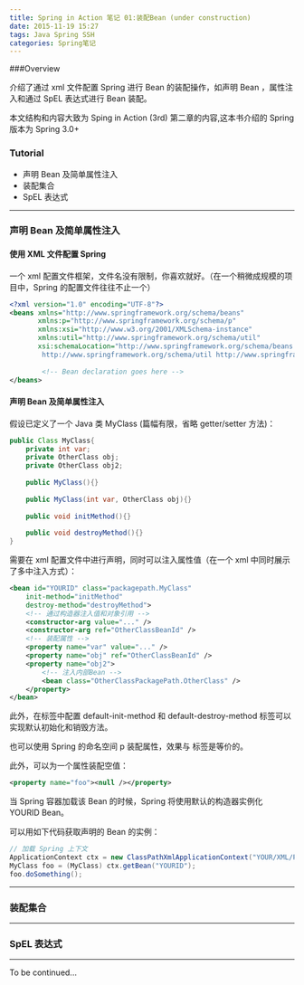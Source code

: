 ```yaml
---
title: Spring in Action 笔记 01:装配Bean (under construction)
date: 2015-11-19 15:27
tags: Java Spring SSH
categories: Spring笔记
---
```

###Overview

介绍了通过 xml 文件配置 Spring 进行 Bean 的装配操作，如声明 Bean ，属性注入和通过 SpEL 表达式进行 Bean 装配。

本文结构和内容大致为 Sping in Action (3rd) 第二章的内容,这本书介绍的 Spring 版本为 Spring 3.0+ 

### Tutorial

* 声明 Bean 及简单属性注入
* 装配集合
* SpEL 表达式

---

### 声明 Bean 及简单属性注入

#### 使用 XML 文件配置 Spring

一个 xml 配置文件框架，文件名没有限制，你喜欢就好。（在一个稍微成规模的项目中，Spring 的配置文件往往不止一个）

``` xml
<?xml version="1.0" encoding="UTF-8"?>
<beans xmlns="http://www.springframework.org/schema/beans"
       xmlns:p="http://www.springframework.org/schema/p"
       xmlns:xsi="http://www.w3.org/2001/XMLSchema-instance"
       xmlns:util="http://www.springframework.org/schema/util"
       xsi:schemaLocation="http://www.springframework.org/schema/beans http://www.springframework.org/schema/beans/spring-beans.xsd
    	http://www.springframework.org/schema/util http://www.springframework.org/schema/util/spring-util.xsd">
    	
    	<!-- Bean declaration goes here -->
</beans>
```

#### 声明 Bean 及简单属性注入

假设已定义了一个 Java 类 MyClass (篇幅有限，省略 getter/setter 方法)：
``` java
public Class MyClass{
    private int var;
    private OtherClass obj;
    private OtherClass obj2;
    
    public MyClass(){}
    
    public MyClass(int var, OtherClass obj){}
    
    public void initMethod(){}
    
    public void destroyMethod(){}
}
```

需要在 xml 配置文件中进行声明，同时可以注入属性值（在一个 xml 中同时展示了多中注入方式）：
``` xml
<bean id="YOURID" class="packagepath.MyClass"
    init-method="initMethod"
    destroy-method="destroyMethod">
    <!-- 通过构造器注入值和对象引用 -->
    <constructor-arg value="..." />
    <constructor-arg ref="OtherClassBeanId" />
    <!-- 装配属性 -->
    <property name="var" value="..." />
    <property name="obj" ref="OtherClassBeanId" />
    <property name="obj2">
        <!-- 注入内部Bean -->
        <bean class="OtherClassPackagePath.OtherClass" />
    </property>
</bean>
```

此外，在<Beans>标签中配置 default-init-method 和 default-destroy-method 标签可以实现默认初始化和销毁方法。

也可以使用 Spring 的命名空间 p 装配属性，效果与 <property> 标签是等价的。

此外，可以为一个属性装配空值：
``` xml
<property name="foo"><null /></property>
```



当 Spring 容器加载该 Bean 的时候，Spring 将使用默认的构造器实例化 YOURID Bean。

可以用如下代码获取声明的 Bean 的实例：
``` java
// 加载 Spring 上下文
ApplicationContext ctx = new ClassPathXmlApplicationContext("YOUR/XML/PATH/XXX.XML");
MyClass foo = (MyClass) ctx.getBean("YOURID");
foo.doSomething();
```

---

### 装配集合

---

### SpEL 表达式

---
To be continued...

[english version]: http://jekyllrb.com
[chinese version]: http://jekyll.bootcss.com
[Jekyll]: https://github.com/jekyll/jekyll
[This Blog]: https://github.com/JisaKun/jisakun.github.com
[Themes]: http://jekyllthemes.org